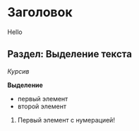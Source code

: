 # Заголовок
Hello

## Раздел: Выделение текста

*Курсив*

**Выделение**

* первый элемент
* второй элемент

1. Первый элемент с нумерацией!